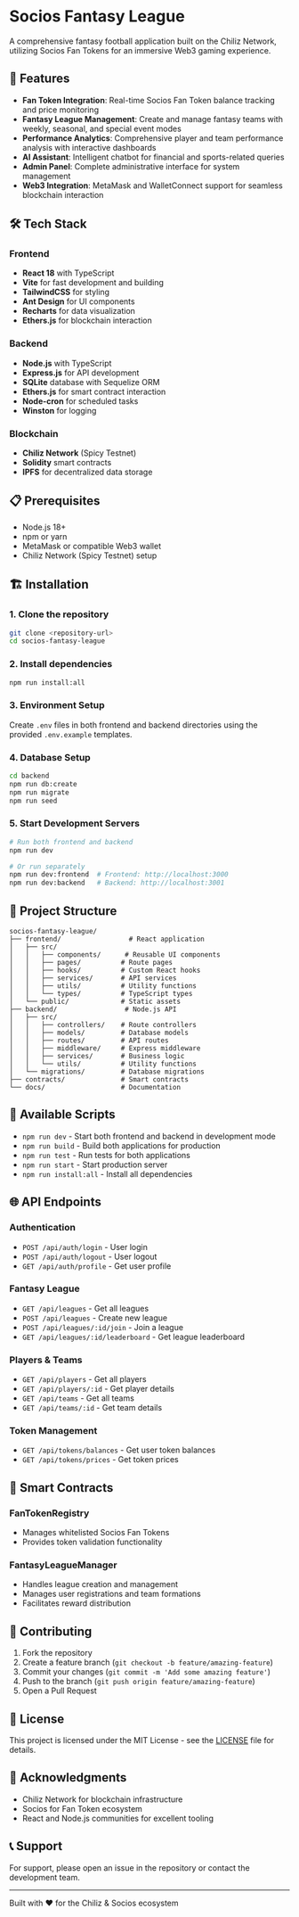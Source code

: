 # Socios Fantasy League

A comprehensive fantasy football application built on the Chiliz Network, utilizing Socios Fan Tokens for an immersive Web3 gaming experience.

## 🚀 Features

- **Fan Token Integration**: Real-time Socios Fan Token balance tracking and price monitoring
- **Fantasy League Management**: Create and manage fantasy teams with weekly, seasonal, and special event modes
- **Performance Analytics**: Comprehensive player and team performance analysis with interactive dashboards
- **AI Assistant**: Intelligent chatbot for financial and sports-related queries
- **Admin Panel**: Complete administrative interface for system management
- **Web3 Integration**: MetaMask and WalletConnect support for seamless blockchain interaction

## 🛠 Tech Stack

### Frontend
- **React 18** with TypeScript
- **Vite** for fast development and building
- **TailwindCSS** for styling
- **Ant Design** for UI components
- **Recharts** for data visualization
- **Ethers.js** for blockchain interaction

### Backend
- **Node.js** with TypeScript
- **Express.js** for API development
- **SQLite** database with Sequelize ORM
- **Ethers.js** for smart contract interaction
- **Node-cron** for scheduled tasks
- **Winston** for logging

### Blockchain
- **Chiliz Network** (Spicy Testnet)
- **Solidity** smart contracts
- **IPFS** for decentralized data storage

## 📋 Prerequisites

- Node.js 18+
- npm or yarn
- MetaMask or compatible Web3 wallet
- Chiliz Network (Spicy Testnet) setup

## 🏗 Installation

### 1. Clone the repository
```bash
git clone <repository-url>
cd socios-fantasy-league
```

### 2. Install dependencies
```bash
npm run install:all
```

### 3. Environment Setup
Create `.env` files in both frontend and backend directories using the provided `.env.example` templates.

### 4. Database Setup
```bash
cd backend
npm run db:create
npm run migrate
npm run seed
```

### 5. Start Development Servers
```bash
# Run both frontend and backend
npm run dev

# Or run separately
npm run dev:frontend  # Frontend: http://localhost:3000
npm run dev:backend   # Backend: http://localhost:3001
```

## 📁 Project Structure

```
socios-fantasy-league/
├── frontend/                 # React application
│   ├── src/
│   │   ├── components/      # Reusable UI components
│   │   ├── pages/          # Route pages
│   │   ├── hooks/          # Custom React hooks
│   │   ├── services/       # API services
│   │   ├── utils/          # Utility functions
│   │   └── types/          # TypeScript types
│   └── public/             # Static assets
├── backend/                 # Node.js API
│   ├── src/
│   │   ├── controllers/    # Route controllers
│   │   ├── models/         # Database models
│   │   ├── routes/         # API routes
│   │   ├── middleware/     # Express middleware
│   │   ├── services/       # Business logic
│   │   └── utils/          # Utility functions
│   └── migrations/         # Database migrations
├── contracts/              # Smart contracts
└── docs/                   # Documentation
```

## 🔧 Available Scripts

- `npm run dev` - Start both frontend and backend in development mode
- `npm run build` - Build both applications for production
- `npm run test` - Run tests for both applications
- `npm run start` - Start production server
- `npm run install:all` - Install all dependencies

## 🌐 API Endpoints

### Authentication
- `POST /api/auth/login` - User login
- `POST /api/auth/logout` - User logout
- `GET /api/auth/profile` - Get user profile

### Fantasy League
- `GET /api/leagues` - Get all leagues
- `POST /api/leagues` - Create new league
- `POST /api/leagues/:id/join` - Join a league
- `GET /api/leagues/:id/leaderboard` - Get league leaderboard

### Players & Teams
- `GET /api/players` - Get all players
- `GET /api/players/:id` - Get player details
- `GET /api/teams` - Get all teams
- `GET /api/teams/:id` - Get team details

### Token Management
- `GET /api/tokens/balances` - Get user token balances
- `GET /api/tokens/prices` - Get token prices

## 🔐 Smart Contracts

### FanTokenRegistry
- Manages whitelisted Socios Fan Tokens
- Provides token validation functionality

### FantasyLeagueManager
- Handles league creation and management
- Manages user registrations and team formations
- Facilitates reward distribution

## 🤝 Contributing

1. Fork the repository
2. Create a feature branch (`git checkout -b feature/amazing-feature`)
3. Commit your changes (`git commit -m 'Add some amazing feature'`)
4. Push to the branch (`git push origin feature/amazing-feature`)
5. Open a Pull Request

## 📝 License

This project is licensed under the MIT License - see the [LICENSE](LICENSE) file for details.

## 🙏 Acknowledgments

- Chiliz Network for blockchain infrastructure
- Socios for Fan Token ecosystem
- React and Node.js communities for excellent tooling

## 📞 Support

For support, please open an issue in the repository or contact the development team.

---

Built with ❤️ for the Chiliz & Socios ecosystem 